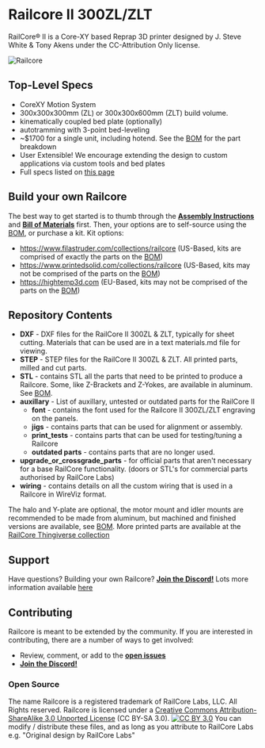 Railcore II 300ZL/ZLT
=======

RailCore® II is a Core-XY based Reprap 3D printer designed by J. Steve White & Tony Akens under the CC-Attribution Only license.

![Railcore](RCII300ZL.png)

## Top-Level Specs
* CoreXY Motion System
* 300x300x300mm (ZL) or 300x300x600mm (ZLT) build volume.
* kinematically coupled bed plate (optionally)
* autotramming with 3-point bed-leveling
* ~$1700 for a single unit, including hotend. See the [BOM][bom] for the part breakdown
* User Extensible! We encourage extending the design to custom applications via custom tools and bed plates
* Full specs listed on [this page](https://railcore.org)

## Build your own Railcore

The best way to get started is to thumb through the [**Assembly Instructions**](https://railcore.dozuki.com/c/RailCore_II) and [**Bill of Materials**][bom] first. Then, your options are to self-source using the [BOM][bom], or purchase a kit. Kit options:

* https://www.filastruder.com/collections/railcore (US-Based, kits are comprised of exactly the parts on the [BOM][bom])
* https://www.printedsolid.com/collections/railcore (US-Based, kits may not be comprised of the parts on the [BOM][bom])
* https://hightemp3d.com (EU-Based, kits may not be comprised of the parts on the [BOM][bom])

## Repository Contents

* **DXF** - DXF files for the RailCore II 300ZL & ZLT, typically for sheet cutting. Materials that can be used are in a text materials.md file for viewing.
* **STEP**  - STEP files for the RailCore II 300ZL & ZLT. All printed parts, milled and cut parts.
* **STL**  - contains STL all the parts that need to be printed to produce a Railcore. Some, like Z-Brackets and Z-Yokes, are available in aluminum. See [BOM][bom].
* **auxillary**  - List of auxillary, untested or outdated parts for the RailCore II
  * **font** - contains the font used for the Railcore II 300ZL/ZLT engraving on the panels.
  * **jigs** - contains parts that can be used for alignment or assembly.
  * **print_tests** - contains parts that can be used for testing/tuning a Railcore
  * **outdated parts** - contains parts that are no longer used.
* **upgrade_or_crossgrade_parts** - for official parts that aren't necessary for a base RailCore functionality. (doors or STL's for commercial parts authorised by RailCore Labs)
* **wiring** - contains details on all the custom wiring that is used in a Railcore in WireViz format.

The halo and Y-plate are optional, the motor mount and idler mounts are recommended to be made from aluminum, but machined and finished versions are available, see [BOM][bom].
More printed parts are available at the [RailCore Thingiverse collection](https://www.thingiverse.com/railcore/collections/300zl-zlt)

## Support

Have questions? Building your own Railcore? **[Join the Discord!][discord]**
Lots more information available [here](https://railcore.org)

## Contributing

Railcore is meant to be extended by the community. If you are interested in contributing, there are a number of ways to get involved:

* Review, comment, or add to the **[open issues](https://github.com/railcore/parts/issues)**
* **[Join the Discord!][discord]**

### Open Source
The name Railcore is a registered trademark of RailCore Labs, LLC. All Rights reserved.
Railcore is licensed under a [Creative Commons Attribution-ShareAlike 3.0 Unported License][cc-by] (CC BY-SA 3.0).
[![CC BY 3.0][cc-by-image]][cc-by]
You can modify / distribute these files, and as long as you attribute to RailCore Labs e.g. "Original design by RailCore Labs"

[bom]: https://docs.google.com/spreadsheets/d/1sxKl6h23SXfuNM7hNiX35rIrpISw8AruEEcNl2Fvibk/edit?usp=sharing
[cc-by]: https://creativecommons.org/licenses/by-sa/3.0/
[cc-by-image]: https://i.creativecommons.org/l/by-sa/3.0/88x31.png
[discord]: https://discord.gg/Sy569Hq
[wiki]: https://railcore.org
